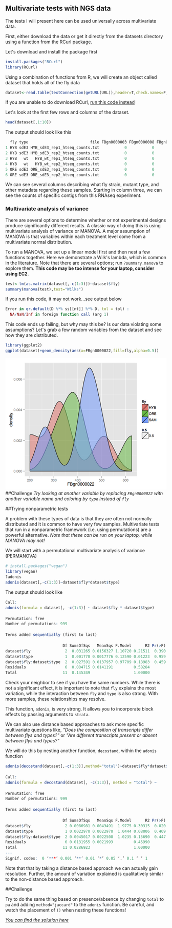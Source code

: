 ## Multivariate tests with NGS data

The tests I will present here can be used universally across multivariate data.

First, either download the data or get it directly from the datasets directory using a function from the RCurl package.

Let's download and install the package first
```R
install.packages("RCurl")
library(RCurl)
```
Using a combination of functions from R, we will create an object called dataset that holds all of the fly data
```R
dataset<-read.table(textConnection(getURL(URL)),header=T,check.names=F,sep="\t")
```
If you are unable to do download RCurl, [run this code instead](https://github.com/ryanjw/ngs-3rdweek/blob/master/multivariate-tests/alternative-download.md)

Let's look at the first few rows and columns of the dataset.
```R
head(dataset[,1:10])
```
The output should look like this
```R
  fly type                           file FBgn0000003 FBgn0000008 FBgn0000014 FBgn0000015 FBgn0000017 FBgn0000018 FBgn0000022
1 HYB sdE3 HYB_sdE3_rep1_htseq_counts.txt           0           0           0           0           0           0         200
2 HYB sdE3 HYB_sdE3_rep2_htseq_counts.txt           0           0           0           0           0           0         319
3 HYB   wt   HYB_wt_rep1_htseq_counts.txt           0           0           0           0           0           0         509
4 HYB   wt   HYB_wt_rep2_htseq_counts.txt           0           0           0           0           0           0         331
5 ORE sdE3 ORE_sdE3_rep1_htseq_counts.txt           0           0           0           0           0           0         385
6 ORE sdE3 ORE_sdE3_rep2_htseq_counts.txt           0           0           0           0           0           0         312
```
We can see several columns describing what fly strain, mutant type, and other metadata regarding these samples.  Starting in column three, we can see the counts of specific contigs from this RNAseq experiment.

### Multivariate analysis of variance

There are several options to determine whether or not experimental designs produce significantly different results.  A classic way of doing this is using multivariate analysis of variance or MANOVA.  A major assumption of MANOVA is that variables within each treatment level come from a multivariate normal distribution.

To run a MANOVA, we set up a linear model first and then nest a few functions together.  Here we demonstrate a Wilk's lambda, which is common in the literature.  Note that there are several options; run `?summary.manova` to explore them.  **This code may be too intense for your laptop, consider using EC2**. 
```R
test<-lm(as.matrix(dataset[,-c(1:3)])~dataset$fly)
summary(manova(test),test="Wilks")
``` 
If you run this code, it may not work...see output below
```R
Error in qr.default(D %*% ss[[nt]] %*% D, tol = tol) :
  NA/NaN/Inf in foreign function call (arg 1)
 ```
This code ends up failing, but why may this be?  Is our data violating some assumptions?  Let's grab a few random variables from the dataset and see how they are distributed.
```R
library(ggplot2)
ggplot(dataset)+geom_density(aes(x=FBgn0000022,fill=fly,alpha=0.5))
```
![alt text](https://raw.githubusercontent.com/ryanjw/ngs-3rdweek/master/multivariate-tests/fly-density-plot.jpg)
##Challenge
*Try looking at another variable by replacing `FBgn0000022` with another variable name and coloring by `type` instead of `fly`*

##Trying nonparametric tests

A problem with these types of data is that they are often not normally distributed and it is common to have very few samples.  Multivariate tests that run in a nonparametric framework (i.e. using permutations) are a powerful alternative.  *Note that these can be run on your laptop, while MANOVA may not!*

We will start with a permutational multivariate analysis of variance (PERMANOVA)
```R
# install.packages("vegan")
library(vegan)
?adonis
adonis(dataset[,-c(1:3)]~dataset$fly*dataset$type)
```
The output should look like
```R
Call:
adonis(formula = dataset[, -c(1:3)] ~ dataset$fly * dataset$type) 

Permutation: free
Number of permutations: 999

Terms added sequentially (first to last)

                         Df SumsOfSqs   MeanSqs F.Model      R2 Pr(>F)
dataset$fly               2  0.031265 0.0156327 1.10720 0.21511  0.390
dataset$type              1  0.001778 0.0017776 0.12590 0.01223  0.959
dataset$fly:dataset$type  2  0.027591 0.0137957 0.97709 0.18983  0.459
Residuals                 6  0.084715 0.0141191         0.58284       
Total                    11  0.145349                   1.00000    
```
Check your neighbor to see if you have the same numbers.  While there is not a significant effect, it is important to note that `fly` explains the most variation, while the interaction between `fly` and `type` is also strong.  With more samples, these relationships may resolve.

This function, `adonis`, is very strong.  It allows you to incorporate block effects by passing arguments to `strata`.  

We can also use distance based approaches to ask more specific multivariate questions like, *"Does the composition of transcripts differ between flys and types?"* or *"Are different transcripts present or absent between flys and types?"*

We will do this by nesting another function, `decostand`, within the `adonis` function

```R
adonis(decostand(dataset[,-c(1:3)],method="total")~dataset$fly*dataset$type)

Call:
adonis(formula = decostand(dataset[, -c(1:3)], method = "total") ~      dataset$fly * dataset$type) 

Permutation: free
Number of permutations: 999

Terms added sequentially (first to last)

                         Df SumsOfSqs   MeanSqs F.Model      R2 Pr(>F)  
dataset$fly               2 0.0086981 0.0043491  1.9775 0.30315  0.020 *
dataset$type              1 0.0022970 0.0022970  1.0444 0.08006  0.409  
dataset$fly:dataset$type  2 0.0045017 0.0022508  1.0235 0.15690  0.447  
Residuals                 6 0.0131955 0.0021993         0.45990         
Total                    11 0.0286923                   1.00000         
---
Signif. codes:  0 ‘***’ 0.001 ‘**’ 0.01 ‘*’ 0.05 ‘.’ 0.1 ‘ ’ 1
```

Note that that by taking a distance based approach we can actually gain resolution.  Further, the amount of variation explained is qualitatively similar to the non-distance based approach.

##Challenge

Try to do the same thing based on presence/absence by changing `total` to `pa` and adding `method="jaccard"` to the `adonis` function.  Be careful, and watch the placement of `()` when nesting these functions!

[*You can find the solution here*](https://github.com/ryanjw/ngs-3rdweek/blob/master/multivariate-tests/pa-soln.md)




